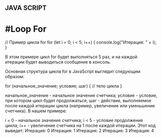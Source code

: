 ## JAVA SCRIPT
#   #Loop For
// Пример цикла for
for (let i = 0; i < 5; i++) {
    console.log("Итерация: " + i);
}

В этом примере цикл for будет выполняться 5 раз, и на каждой итерации будет выводиться сообщение в консоль.

Основная структура цикла for в JavaScript выглядит следующим образом:

for (начальное_значение; условие; шаг) {
    // тело цикла
}


начальное_значение - начальное значение счетчика;
условие - условие, при котором цикл будет продолжаться;
шаг - действие, выполняемое после каждой итерации цикла (например, увеличение или уменьшение счетчика).
В нашем примере:

i = 0 - начальное значение счетчика;
i < 5 - условие продолжения цикла;
i++ - увеличение счетчика на 1 после каждой итерации.
Этот код выведет:
Итерация: 0
Итерация: 1
Итерация: 2
Итерация: 3
Итерация: 4

